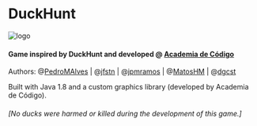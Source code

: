 # DuckHunt

![logo](http://i.imgur.com/oXH1gRX.png)

#### Game inspired by DuckHunt and developed @ [Academia de Código](http://www.academiadecodigo.org/)

Authors: @[PedroMAlves](https://github.com/PedroMAlves) | @[jfstn](https://github.com/jfstn) | @[jpmramos](https://github.com/jpmramos) | @[MatosHM](https://github.com/MatosHM) | @[dgcst](https://github.com/dgcst)

Built with Java 1.8 and a custom graphics library (developed by Academia de Código).

###### [No ducks were harmed or killed during the development of this game.]
